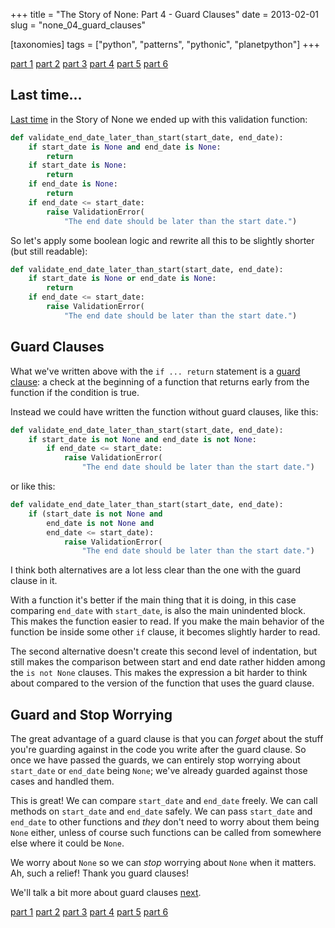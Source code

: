 +++
title = "The Story of None: Part 4 - Guard Clauses"
date = 2013-02-01
slug = "none_04_guard_clauses"

[taxonomies]
tags = ["python", "patterns", "pythonic", "planetpython"]
+++

[part 1](@/posts/none_01_the_beginning.md)
[part 2](@/posts/none_02_recognizing.md)
[part 3](@/posts/none_03_handling.md)
[part 4](@/posts/none_04_guard_clauses.md)
[part 5](@/posts/none_05_more_on_guarding.md)
[part 6](@/posts/none_06_avoiding_it.md)

## Last time...

[Last time](@/posts/none_03_handling.md) in the
Story of None we ended up with this validation function:

```python
def validate_end_date_later_than_start(start_date, end_date):
    if start_date is None and end_date is None:
        return
    if start_date is None:
        return
    if end_date is None:
        return
    if end_date <= start_date:
        raise ValidationError(
            "The end date should be later than the start date.")
```

So let's apply some boolean logic and rewrite all this to be slightly
shorter (but still readable):

```python
def validate_end_date_later_than_start(start_date, end_date):
    if start_date is None or end_date is None:
        return
    if end_date <= start_date:
        raise ValidationError(
            "The end date should be later than the start date.")
```

## Guard Clauses

What we've written above with the `if ... return` statement is a [guard
clause](http://c2.com/cgi/wiki?GuardClaus): a check at the beginning of
a function that returns early from the function if the condition is
true.

Instead we could have written the function without guard clauses, like
this:

```python
def validate_end_date_later_than_start(start_date, end_date):
    if start_date is not None and end_date is not None:
        if end_date <= start_date:
            raise ValidationError(
                "The end date should be later than the start date.")
```

or like this:

```python
def validate_end_date_later_than_start(start_date, end_date):
    if (start_date is not None and
        end_date is not None and
        end_date <= start_date):
            raise ValidationError(
                "The end date should be later than the start date.")
```

I think both alternatives are a lot less clear than the one with the
guard clause in it.

With a function it's better if the main thing that it is doing, in this
case comparing `end_date` with `start_date`, is also the main unindented
block. This makes the function easier to read. If you make the main
behavior of the function be inside some other `if` clause, it becomes
slightly harder to read.

The second alternative doesn't create this second level of indentation,
but still makes the comparison between start and end date rather hidden
among the `is not None` clauses. This makes the expression a bit harder
to think about compared to the version of the function that uses the
guard clause.

## Guard and Stop Worrying

The great advantage of a guard clause is that you can _forget_ about the
stuff you're guarding against in the code you write after the guard
clause. So once we have passed the guards, we can entirely stop worrying
about `start_date` or `end_date` being `None`; we've already guarded
against those cases and handled them.

This is great! We can compare `start_date` and `end_date` freely. We can
call methods on `start_date` and `end_date` safely. We can pass
`start_date` and `end_date` to other functions and _they_ don't need to
worry about them being `None` either, unless of course such functions
can be called from somewhere else where it could be `None`.

We worry about `None` so we can _stop_ worrying about `None` when it
matters. Ah, such a relief! Thank you guard clauses!

We'll talk a bit more about guard clauses
[next](@/posts/none_05_more_on_guarding.md).

[part 1](@/posts/none_01_the_beginning.md)
[part 2](@/posts/none_02_recognizing.md)
[part 3](@/posts/none_03_handling.md)
[part 4](@/posts/none_04_guard_clauses.md)
[part 5](@/posts/none_05_more_on_guarding.md)
[part 6](@/posts/none_06_avoiding_it.md)
